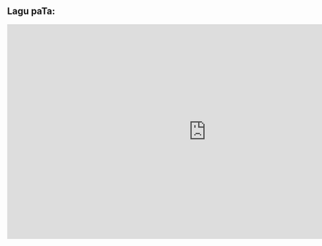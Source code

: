 ## Lagu paTa:

<iframe width="923" height="500" src="https://www.youtube.com/embed/IX56hJSSr_c" title="YouTube video player" frameborder="0" allow="accelerometer; autoplay; clipboard-write; encrypted-media; gyroscope; picture-in-picture" allowfullscreen></iframe>
